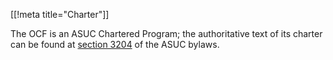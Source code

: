 [[!meta title="Charter"]]

The OCF is an ASUC Chartered Program; the authoritative text of its charter can
be found at [section
3204](https://docs.google.com/document/d/1bZhThJoNRUFOAX_gntXd4fgUSZkmfvCbOCr8p5Am75s/)
of the ASUC bylaws.
